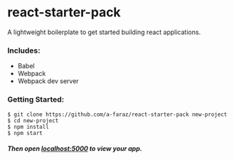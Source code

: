 # react-starter-pack
A lightweight boilerplate to get started building react applications.

### Includes:
- Babel
- Webpack
- Webpack dev server

### Getting Started:
```
$ git clone https://github.com/a-faraz/react-starter-pack new-project
$ cd new-project
$ npm install
$ npm start
```

##### Then open [localhost:5000](http://localhost:5000/) to view your app.
